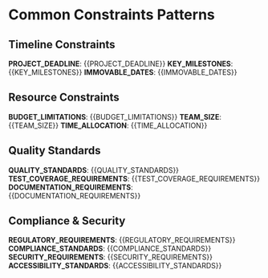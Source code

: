 # Common Constraints Patterns

## Timeline Constraints
**PROJECT_DEADLINE**: {{PROJECT_DEADLINE}}
**KEY_MILESTONES**: {{KEY_MILESTONES}}
**IMMOVABLE_DATES**: {{IMMOVABLE_DATES}}

## Resource Constraints
**BUDGET_LIMITATIONS**: {{BUDGET_LIMITATIONS}}
**TEAM_SIZE**: {{TEAM_SIZE}}
**TIME_ALLOCATION**: {{TIME_ALLOCATION}}

## Quality Standards
**QUALITY_STANDARDS**: {{QUALITY_STANDARDS}}
**TEST_COVERAGE_REQUIREMENTS**: {{TEST_COVERAGE_REQUIREMENTS}}
**DOCUMENTATION_REQUIREMENTS**: {{DOCUMENTATION_REQUIREMENTS}}

## Compliance & Security
**REGULATORY_REQUIREMENTS**: {{REGULATORY_REQUIREMENTS}}
**COMPLIANCE_STANDARDS**: {{COMPLIANCE_STANDARDS}}
**SECURITY_REQUIREMENTS**: {{SECURITY_REQUIREMENTS}}
**ACCESSIBILITY_STANDARDS**: {{ACCESSIBILITY_STANDARDS}}